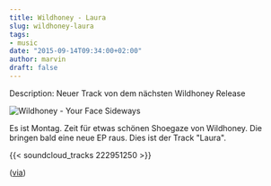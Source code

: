 ```yaml
---
title: Wildhoney - Laura
slug: wildhoney-laura
tags:
- music
date: "2015-09-14T09:34:00+02:00"
author: marvin
draft: false
---
```

Description: Neuer Track von dem nächsten Wildhoney Release

![Wildhoney - Your Face Sideways](/images/wildhoney_your_face_sideways.jpg)

Es ist Montag. Zeit für etwas schönen Shoegaze von Wildhoney. Die bringen bald eine neue EP raus. Dies ist der Track "Laura".

{{< soundcloud_tracks 222951250 >}}

([via](http://www.stereogum.com/1829262/wildhoney-laura-stereogum-premiere/mp3s/))